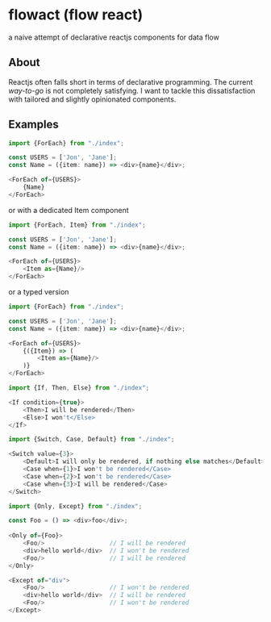 # flowact (flow react)
a naive attempt of declarative reactjs components for data flow

## About
Reactjs often falls short in terms of declarative programming. The current _way-to-go_ is not completely satisfying.
I want to tackle this dissatisfaction with tailored and slightly opinionated components.

## Examples

```typescript jsx
import {ForEach} from "./index";

const USERS = ['Jon', 'Jane'];
const Name = ({item: name}) => <div>{name}</div>;

<ForEach of={USERS}>
    {Name}
</ForEach>
```

or with a dedicated Item component
```typescript jsx
import {ForEach, Item} from "./index";

const USERS = ['Jon', 'Jane'];
const Name = ({item: name}) => <div>{name}</div>;

<ForEach of={USERS}>
    <Item as={Name}/>
</ForEach>
```

or a typed version
```typescript jsx
import {ForEach} from "./index";

const USERS = ['Jon', 'Jane'];
const Name = ({item: name}) => <div>{name}</div>;

<ForEach of={USERS}>
    {({Item}) => (
        <Item as={Name}/>
    )}
</ForEach>
```

```typescript jsx
import {If, Then, Else} from "./index";

<If condition={true}>
    <Then>I will be rendered</Then>
    <Else>I won't</Else>
</If>
```

```typescript jsx
import {Switch, Case, Default} from "./index";

<Switch value={3}>
    <Default>I will only be rendered, if nothing else matches</Default>
    <Case when={1}>I won't be rendered</Case>
    <Case when={2}>I won't be rendered</Case>
    <Case when={3}>I will be rendered</Case>
</Switch>
```

```typescript jsx
import {Only, Except} from "./index";

const Foo = () => <div>foo</div>;
    
<Only of={Foo}>
    <Foo/>                  // I will be rendered 
    <div>hello world</div>  // I won't be rendered
    <Foo/>                  // I will be rendered
</Only>

<Except of="div">
    <Foo/>                  // I won't be rendered
    <div>hello world</div>  // I will be rendered
    <Foo/>                  // I won't be rendered
</Except>
```
